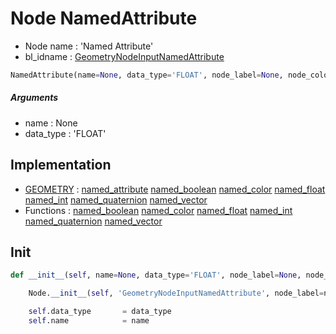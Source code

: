 # Node NamedAttribute

- Node name : 'Named Attribute'
- bl_idname : [GeometryNodeInputNamedAttribute](https://docs.blender.org/api/current/bpy.types.GeometryNodeInputNamedAttribute.html)


``` python
NamedAttribute(name=None, data_type='FLOAT', node_label=None, node_color=None)
```
##### Arguments

- name : None
- data_type : 'FLOAT'

## Implementation

- [GEOMETRY](/docs/GeoNodes/socket_GEOMETRY.md) : [named_attribute](/docs/GeoNodes/socket_GEOMETRY.md#named_attribute) [named_boolean](/docs/GeoNodes/socket_GEOMETRY.md#named_boolean) [named_color](/docs/GeoNodes/socket_GEOMETRY.md#named_color) [named_float](/docs/GeoNodes/socket_GEOMETRY.md#named_float) [named_int](/docs/GeoNodes/socket_GEOMETRY.md#named_int) [named_quaternion](/docs/GeoNodes/socket_GEOMETRY.md#named_quaternion) [named_vector](/docs/GeoNodes/socket_GEOMETRY.md#named_vector)
- Functions : [named_boolean](/docs/GeoNodes/GeoNodesTree.md#named_boolean) [named_color](/docs/GeoNodes/GeoNodesTree.md#named_color) [named_float](/docs/GeoNodes/GeoNodesTree.md#named_float) [named_int](/docs/GeoNodes/GeoNodesTree.md#named_int) [named_quaternion](/docs/GeoNodes/GeoNodesTree.md#named_quaternion) [named_vector](/docs/GeoNodes/GeoNodesTree.md#named_vector)

## Init

``` python
def __init__(self, name=None, data_type='FLOAT', node_label=None, node_color=None):

    Node.__init__(self, 'GeometryNodeInputNamedAttribute', node_label=node_label, node_color=node_color)

    self.data_type       = data_type
    self.name            = name
```
